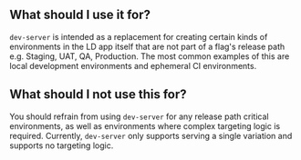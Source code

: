 ## What should I use it for?

`dev-server` is intended as a replacement for creating certain kinds of environments in the LD app itself that are not part of a flag's release path e.g. Staging, UAT, QA, Production. The most common examples of this are local development environments and ephemeral CI environments.

## What should I not use this for?

You should refrain from using `dev-server` for any release path critical environments, as well as environments where complex targeting logic is required. Currently, `dev-server` only supports serving a single variation and supports no targeting logic.
